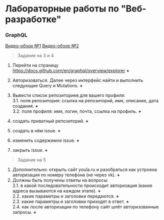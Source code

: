 # Лабораторные работы по "Веб-разработке"

### GraphQL

[Видео-обзор №1](https://drive.google.com/file/d/1_lqWUjDcyGsEai9cFUb0lu6YfWpdiELl/view?usp=sharing)
[Видео-обзор №2](https://drive.google.com/file/d/12kuLIMwby-EufkWg6ANqqt4LSw-JOU9Y/view?usp=sharing)

> Задание на 3 и 4

1. Перейти на страницу https://docs.github.com/en/graphql/overview/explorer **+**
2. Авторизоваться. Далее через интерфейс найти и выполнить следующие Query и Mutations. **+**
3. Вывести список репозиториев для вашего профиля:<br>
   3.1. поля репозитория: ссылка на репозиторий, имя, описание, дата создания. **+**<br>
   3.2. поля профиля: имя, логин, почта, ссылка на профиль. **+**<br>

4. создать приватный репозиторий. **+**
5. создать в нём issue. **+**
6. изменить содержимое issue. **+**
7. закрыть issue. **+**

> Задание на 5

1. Дополнительно: открыть сайт youla.ru и разобраться как устроена авторизация по номеру телефона (не через vk). **+**
2. Должны быть получены ответы на вопросы:<br>
   2.1. в какой последовательности происходит авторизация (какие адреса вызываются на каждом этапе). **+**<br>
   2.2. какие параметры и заголовки передаются. **+**<br>
   2.3. какие параметры и заголовки приходят в ответ. **+**<br>
   2.4. как после авторизации по телефону сайт шлёт авторизованные запросы. **+**<br>
